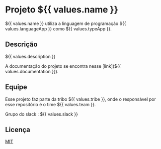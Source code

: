 # Projeto ${{ values.name }}

${{ values.name }} utiliza a linguagem de programação ${{ values.languageApp }} como ${{ values.typeApp }}.

## Descrição

${{ values.description }} 

A documentação do projeto se encontra nesse [link](${{ values.documentation }}).

## Equipe

Esse projeto faz parte da tribo ${{ values.tribe }}, onde o responsável por esse repositório é o time ${{ values.team }}.

Grupo do slack : ${{ values.slack }}

## Licença

[MIT](https://choosealicense.com/licenses/mit/)